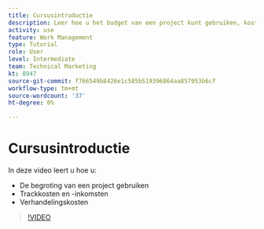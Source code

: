 ```yaml
---
title: Cursusintroductie
description: Leer hoe u het budget van een project kunt gebruiken, kosten en opbrengsten kunt bijhouden en uitgaven kunt verwerken in [!DNL  Workfront].
activity: use
feature: Work Management
type: Tutorial
role: User
level: Intermediate
team: Technical Marketing
kt: 8947
source-git-commit: f766549b8426e1c585b519396864aa857953b6cf
workflow-type: tm+mt
source-wordcount: '37'
ht-degree: 0%

---
```


# Cursusintroductie

In deze video leert u hoe u:

* De begroting van een project gebruiken
* Trackkosten en -inkomsten
* Verhandelingskosten

>[!VIDEO](https://video.tv.adobe.com/v/335207/?quality=12)
